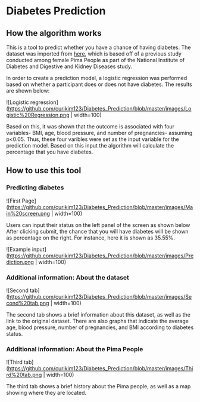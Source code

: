 # Diabetes Prediction

## How the algorithm works

This is a tool to predict whether you have a chance of having diabetes. The dataset was imported from [here](https://www.kaggle.com/uciml/pima-indians-diabetes-database), which is based off of a previous study conducted among female Pima People as part of the National Institute of Diabetes and Digestive and Kidney Diseases study. 

In order to create a prediction model, a logistic regression was performed based on whether a participant does or does not have diabetes. The results are shown below:

![Logistic regression](https://github.com/curikim123/Diabetes_Prediction/blob/master/images/Logistic%20Regression.png | width=100)

Based on this, it was shown that the outcome is associated with four variables- BMI, age, blood pressure, and number of pregnancies- assuming p<0.05. Thus, these four varibles were set as the input variable for the prediction model. Based on this input the algorithm will calculate the percentage that you have diabetes.

## How to use this tool

### Predicting diabetes

![First Page](https://github.com/curikim123/Diabetes_Prediction/blob/master/images/Main%20screen.png | width=100)

Users can input their status on the left panel of the screen as shown below After clicking submit, the chance that you will have diabetes will be shown as percentage on the right. For instance, here it is shown as 35.55%.  

![Example input](https://github.com/curikim123/Diabetes_Prediction/blob/master/images/Prediction.png | width=100)

### Additional information: About the dataset 

![Second tab](https://github.com/curikim123/Diabetes_Prediction/blob/master/images/Second%20tab.png | width=100)

The second tab shows a brief information about this dataset, as well as the link to the original dataset. There are also graphs that indicate the average age, blood pressure, number of pregnancies, and BMI according to diabetes status. 

### Additional information: About the Pima People 

![Third tab](https://github.com/curikim123/Diabetes_Prediction/blob/master/images/Third%20tab.png | width=100)

The third tab shows a brief history about the Pima people, as well as a map showing where they are located. 


